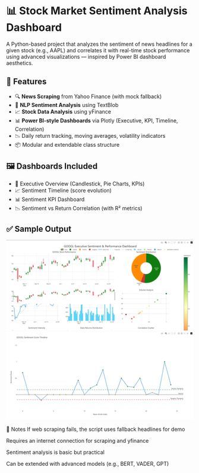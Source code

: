 # 📊 Stock Market Sentiment Analysis Dashboard

A Python-based project that analyzes the sentiment of news headlines for a given stock (e.g., AAPL) and correlates it with real-time stock performance using advanced visualizations — inspired by Power BI dashboard aesthetics.

## 🚀 Features

- 🔍 **News Scraping** from Yahoo Finance (with mock fallback)
- 🧠 **NLP Sentiment Analysis** using TextBlob
- 📈 **Stock Data Analysis** using yFinance
- 📊 **Power BI-style Dashboards** via Plotly (Executive, KPI, Timeline, Correlation)
- 📉 Daily return tracking, moving averages, volatility indicators
- 📦 Modular and extendable class structure

## 🖼️ Dashboards Included

- 📌 Executive Overview (Candlestick, Pie Charts, KPIs)
- 📈 Sentiment Timeline (score evolution)
- 📊 Sentiment KPI Dashboard
- 📉 Sentiment vs Return Correlation (with R² metrics)

## ✅ Sample Output

![Dashboard Screenshot](pic1.png)
![Dashboard Screenshot](pic2.png)

📝 Notes
If web scraping fails, the script uses fallback headlines for demo

Requires an internet connection for scraping and yfinance

Sentiment analysis is basic but practical

Can be extended with advanced models (e.g., BERT, VADER, GPT)
